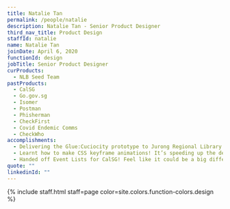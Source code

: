 ```yaml
---
title: Natalie Tan
permalink: /people/natalie
description: Natalie Tan - Senior Product Designer
third_nav_title: Product Design
staffId: natalie
name: Natalie Tan
joinDate: April 6, 2020
functionId: design
jobTitle: Senior Product Designer
curProducts:
  - NLB Seed Team
pastProducts:
  - CalSG
  - Go.gov.sg
  - Isomer
  - Postman
  - Phisherman
  - CheckFirst
  - Covid Endemic Comms
  - CheckWho
accomplishments:
  - Delivering the Glue:Cuciocity prototype to Jurong Regional Library and library@harboufront! I’m glad we pulled it off, and I learnt so much in the process of making my first exhibition piece!
  - Learnt how to make CSS keyframe animations! It’s speeding up the dev workflow with my engineers, and now feels like my secret super power.
  - Handed off Event Lists for CalSG! Feel like it could be a big differentiating feature, and am excited to see how users will use it.
quote: ""
linkedinId: ""
---
```


{% include staff.html staff=page color=site.colors.function-colors.design %}
